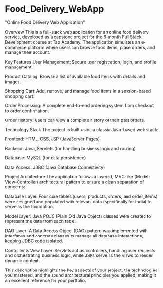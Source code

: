 # Food_Delivery_WebApp
"Online Food Delivery Web Application"

Overview
This is a full-stack web application for an online food delivery service, developed as a capstone project for the 6-month Full Stack Development course at Tap Academy. The application simulates an e-commerce platform where users can browse food items, place orders, and manage their account.

Key Features
User Management: Secure user registration, login, and profile management.

Product Catalog: Browse a list of available food items with details and images.

Shopping Cart: Add, remove, and manage food items in a session-based shopping cart.

Order Processing: A complete end-to-end ordering system from checkout to order confirmation.

Order History: Users can view a complete history of their past orders.

Technology Stack
The project is built using a classic Java-based web stack:

Frontend: HTML, CSS, JSP (JavaServer Pages)

Backend: Java, Servlets (for handling business logic and routing)

Database: MySQL (for data persistence)

Data Access: JDBC (Java Database Connectivity)

Project Architecture
The application follows a layered, MVC-like (Model-View-Controller) architectural pattern to ensure a clean separation of concerns:

Database Layer: Four core tables (users, products, orders, and order_items) were designed and populated with relevant data (specifically for India) to serve as the foundation.

Model Layer: Java POJO (Plain Old Java Object) classes were created to represent the data from each table.

DAO Layer: A Data Access Object (DAO) pattern was implemented with interfaces and concrete classes to manage all database interactions, keeping JDBC code isolated.

Controller & View Layer: Servlets act as controllers, handling user requests and orchestrating business logic, while JSPs serve as the views to render dynamic content.

This description highlights the key aspects of your project, the technologies you mastered, and the sound architectural principles you applied, making it an excellent reference for your portfolio.

